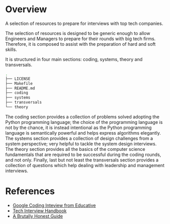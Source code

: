 # Overview
A selection of resources to prepare for interviews with top tech companies.

The selection of resources is designed to be generic enough to allow Engineers and Managers to prepare for their rounds with big tech firms. Therefore, it is composed to assist with the preparation of hard and soft skills.

It is structured in four main sections: coding, systems, theory and transversals. 

```bash
.
├── LICENSE
├── Makefile
├── README.md
├── coding
├── systems
├── transversals
└── theory
```

The coding section provides a collection of problems solved adopting the Python programming language; the choice of the programming language is not by the chance, it is instead intentional as the Python programming language is semantically powerful and helps express algorithms elegantly. The systems section provides a collection of design challenges from a system perspective; very helpful to tackle the system design interviews. The theory section provides all the basics of the computer science fundamentals that are required to be successful during the coding rounds, and not only. Finally, last but not least the transversals section provides a collection of questions which help dealing with leadership and management interviews.

# References
- [Google Coding Inteview from Educative](https://www.educative.io/blog/google-coding-interview)
- [Tech Interview Handbook](https://yangshun.github.io/tech-interview-handbook/)
- [A Brutally Honest Guide](https://debelop3d.medium.com/preparing-for-the-facebook-interview-a-brutally-honest-guide-8e09f3b8a054)
